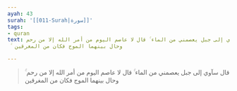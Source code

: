 ```yaml
---
ayah: 43
surah: '[[011-Surah|سورة]]'
tags:
- quran
text: قال سآوي إلى جبل يعصمني من الماء ۚ قال لا عاصم اليوم من أمر الله إلا من رحم
  ۚ وحال بينهما الموج فكان من المغرقين

---
```

> قال سآوي إلى جبل يعصمني من الماء ۚ قال لا عاصم اليوم من أمر الله إلا من رحم ۚ وحال بينهما الموج فكان من المغرقين
